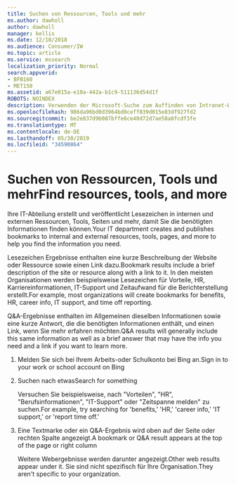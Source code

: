 ```yaml
---
title: Suchen von Ressourcen, Tools und mehr
ms.author: dawholl
author: dawholl
manager: kellis
ms.date: 12/18/2018
ms.audience: Consumer/IW
ms.topic: article
ms.service: mssearch
localization_priority: Normal
search.appverid:
- BFB160
- MET150
ms.assetid: a67e015a-e10a-442a-b1c9-511136d54d1f
ROBOTS: NOINDEX
description: Verwenden der Microsoft-Suche zum Auffinden von Intranet-Websites, Ressourcen, Tools und Links zu internen Informationen
ms.openlocfilehash: 986da96bd0d3964bd0ceff839d015e83df927fd2
ms.sourcegitcommit: be2e837d9b087bffe6ce40d72d7ae58a8fcdf3fe
ms.translationtype: MT
ms.contentlocale: de-DE
ms.lasthandoff: 05/30/2019
ms.locfileid: "34590864"
---
```

# <a name="find-resources-tools-and-more"></a><span data-ttu-id="2dba5-103">Suchen von Ressourcen, Tools und mehr</span><span class="sxs-lookup"><span data-stu-id="2dba5-103">Find resources, tools, and more</span></span>

<span data-ttu-id="2dba5-104">Ihre IT-Abteilung erstellt und veröffentlicht Lesezeichen in internen und externen Ressourcen, Tools, Seiten und mehr, damit Sie die benötigten Informationen finden können.</span><span class="sxs-lookup"><span data-stu-id="2dba5-104">Your IT department creates and publishes bookmarks to internal and external resources, tools, pages, and more to help you find the information you need.</span></span>
  
<span data-ttu-id="2dba5-105">Lesezeichen Ergebnisse enthalten eine kurze Beschreibung der Website oder Ressource sowie einen Link dazu.</span><span class="sxs-lookup"><span data-stu-id="2dba5-105">Bookmark results include a brief description of the site or resource along with a link to it.</span></span> <span data-ttu-id="2dba5-106">In den meisten Organisationen werden beispielsweise Lesezeichen für Vorteile, HR, Karriereinformationen, IT-Support und Zeitaufwand für die Berichterstellung erstellt.</span><span class="sxs-lookup"><span data-stu-id="2dba5-106">For example, most organizations will create bookmarks for benefits, HR, career info, IT support, and time off reporting.</span></span>
  
<span data-ttu-id="2dba5-107">Q&A-Ergebnisse enthalten im Allgemeinen dieselben Informationen sowie eine kurze Antwort, die die benötigten Informationen enthält, und einen Link, wenn Sie mehr erfahren möchten.</span><span class="sxs-lookup"><span data-stu-id="2dba5-107">Q&A results will generally include this same information as well as a brief answer that may have the info you need and a link if you want to learn more.</span></span>
  
1. <span data-ttu-id="2dba5-108">Melden Sie sich bei Ihrem Arbeits-oder Schulkonto bei Bing an.</span><span class="sxs-lookup"><span data-stu-id="2dba5-108">Sign in to your work or school account on Bing</span></span> 
    
2. <span data-ttu-id="2dba5-109">Suchen nach etwas</span><span class="sxs-lookup"><span data-stu-id="2dba5-109">Search for something</span></span>
    
    <span data-ttu-id="2dba5-110">Versuchen Sie beispielsweise, nach "Vorteilen", "HR", "Berufsinformationen", "IT-Support" oder "Zeitspanne melden" zu suchen.</span><span class="sxs-lookup"><span data-stu-id="2dba5-110">For example, try searching for 'benefits,' 'HR,' 'career info,' 'IT support,' or 'report time off.'</span></span>
    
3. <span data-ttu-id="2dba5-111">Eine Textmarke oder ein Q&A-Ergebnis wird oben auf der Seite oder rechten Spalte angezeigt.</span><span class="sxs-lookup"><span data-stu-id="2dba5-111">A bookmark or Q&A result appears at the top of the page or right column</span></span>
    
    <span data-ttu-id="2dba5-112">Weitere Webergebnisse werden darunter angezeigt.</span><span class="sxs-lookup"><span data-stu-id="2dba5-112">Other web results appear under it.</span></span> <span data-ttu-id="2dba5-113">Sie sind nicht spezifisch für Ihre Organisation.</span><span class="sxs-lookup"><span data-stu-id="2dba5-113">They aren't specific to your organization.</span></span>

  


